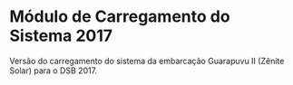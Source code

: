 # Módulo de Carregamento do Sistema 2017
Versão do carregamento do sistema da embarcação Guarapuvu II (Zênite Solar) para o DSB 2017.
